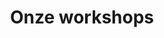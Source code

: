 ---
title: "Onze workshops"
draft: false
# page title background image
bg_image: "images/backgrounds/page-title.jpg"
# meta description
description : ""
---